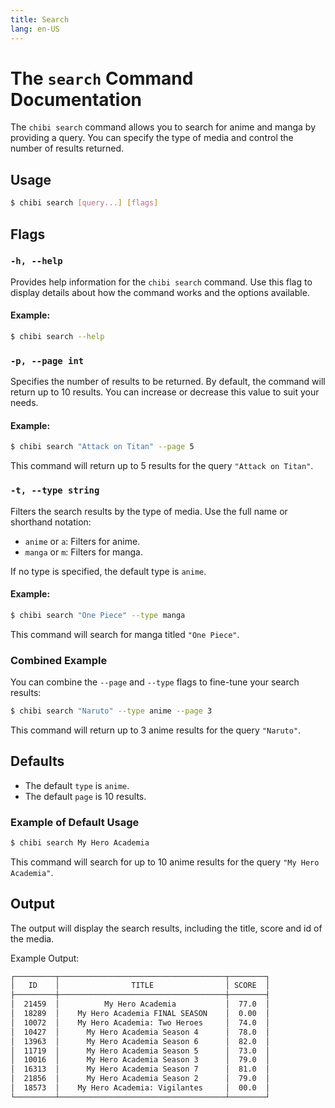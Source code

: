 ```yaml
---
title: Search
lang: en-US
---
```

# The `search` Command Documentation

The `chibi search` command allows you to search for anime and manga by providing a query. You can specify the type of media and control the number of results returned.

## Usage

```bash
$ chibi search [query...] [flags]
```

## Flags

### `-h, --help`

Provides help information for the `chibi search` command. Use this flag to display details about how the command works and the options available.

#### Example:

```bash
$ chibi search --help
```

### `-p, --page int`

Specifies the number of results to be returned. By default, the command will return up to 10 results. You can increase or decrease this value to suit your needs.

#### Example:

```bash
$ chibi search "Attack on Titan" --page 5
```

This command will return up to 5 results for the query `"Attack on Titan"`.

### `-t, --type string`

Filters the search results by the type of media. Use the full name or shorthand notation:

- `anime` or `a`: Filters for anime.
- `manga` or `m`: Filters for manga.

If no type is specified, the default type is `anime`.

#### Example:

```bash
$ chibi search "One Piece" --type manga
```

This command will search for manga titled `"One Piece"`.

### Combined Example

You can combine the `--page` and `--type` flags to fine-tune your search results:

```bash
$ chibi search "Naruto" --type anime --page 3
```

This command will return up to 3 anime results for the query `"Naruto"`.

## Defaults

- The default `type` is `anime`.
- The default `page` is 10 results.

### Example of Default Usage

```bash
$ chibi search My Hero Academia
```

This command will search for up to 10 anime results for the query `"My Hero Academia"`.

## Output

The output will display the search results, including the title, score and id of the media.

Example Output:

```bash
┌─────────┬─────────────────────────────────────┬────────┐
│   ID    │                TITLE                │ SCORE  │
├─────────┼─────────────────────────────────────┼────────┤
│  21459  │          My Hero Academia           │  77.0  │
│  18289  │    My Hero Academia FINAL SEASON    │  0.00  │
│  10072  │    My Hero Academia: Two Heroes     │  74.0  │
│  10427  │      My Hero Academia Season 4      │  78.0  │
│  13963  │      My Hero Academia Season 6      │  82.0  │
│  11719  │      My Hero Academia Season 5      │  73.0  │
│  10016  │      My Hero Academia Season 3      │  79.0  │
│  16313  │      My Hero Academia Season 7      │  81.0  │
│  21856  │      My Hero Academia Season 2      │  79.0  │
│  18573  │    My Hero Academia: Vigilantes     │  00.0  │
└─────────┴─────────────────────────────────────┴────────┘
```

